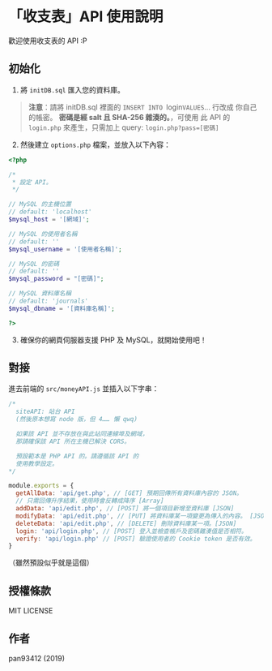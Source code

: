 # 「收支表」API 使用說明
歡迎使用收支表的 API :P

## 初始化
1. 將 `initDB.sql` 匯入您的資料庫。

> **注意**：請將 initDB.sql 裡面的 `INSERT INTO `login` VALUES `... 行改成
> 你自己的帳密。 **密碼是經 salt 且 SHA-256 雜湊的。**，可使用
> 此 API 的 `login.php` 來產生，只需加上 query: `login.php?pass=[密碼]`

2. 然後建立 `options.php` 檔案，並放入以下內容：

```php
<?php

/*
 * 設定 API。 
 */

// MySQL 的主機位置
// default: 'localhost'
$mysql_host = '[網域]';

// MySQL 的使用者名稱
// default: ''
$mysql_username = '[使用者名稱]';

// MySQL 的密碼
// default: ''
$mysql_password = "[密碼]";

// MySQL 資料庫名稱
// default: 'journals'
$mysql_dbname = '[資料庫名稱]';

?>
```

3. 確保你的網頁伺服器支援 PHP 及 MySQL，就開始使用吧！

## 對接
進去前端的 `src/moneyAPI.js` 並插入以下字串：

```javascript
/*
  siteAPI: 站台 API
  (然後原本想寫 node 版，但 4…… 懶 qwq)

  如果該 API 並不存放在與此站同連線埠及網域，
  那請確保該 API 所在主機已解決 CORS。

  預設範本是 PHP API 的。請遵循該 API 的
  使用教學設定。
*/

module.exports = {
  getAllData: 'api/get.php', // [GET] 預期回傳所有資料庫內容的 JSON。
  // 只需回傳升序結果，使用時會反轉成降序 [Array]
  addData: 'api/edit.php', // [POST] 將一個項目新增至資料庫 [JSON]
  modifyData: 'api/edit.php', // [PUT] 將資料庫某一項變更為傳入的內容。 [JSON]
  deleteData: 'api/edit.php', // [DELETE] 刪除資料庫某一項。[JSON]
  login: 'api/login.php', // [POST] 登入並檢查帳戶及密碼雜湊值是否相符。
  verify: 'api/login.php' // [POST] 驗證使用者的 Cookie token 是否有效。
}
```

（雖然預設似乎就是這個）

## 授權條款
MIT LICENSE

## 作者
pan93412 (2019)